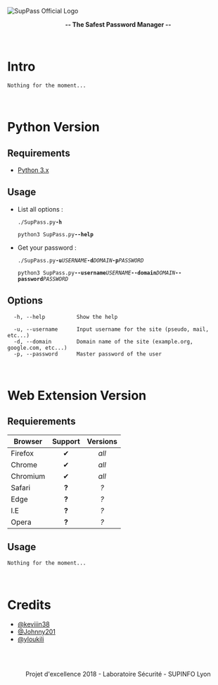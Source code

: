 ![SupPass Official Logo](https://github.com/keviiin38/1EXL/blob/master/SupPass_official_logo.png)


<p align="center"><b>-- The Safest Password Manager --</b></p>

<br>

# Intro

  `Nothing for the moment...`
  
<br>

# Python Version #

## Requirements ##
- [Python 3.x](https://www.python.org/downloads/)

## Usage ##
- List all options :

  `./SupPass.py`**`-h`**
  
  `python3 SupPass.py`**`--help`**
  
- Get your password :

  `./SupPass.py`**`-u`**_`USERNAME`_**`-d`**_`DOMAIN`_**`-p`**_`PASSWORD`_
  
  `python3 SupPass.py`**`--username`**_`USERNAME`_**`--domain`**_`DOMAIN`_**`--password`**_`PASSWORD`_

## Options ##

```
  -h, --help          Show the help
  
  -u, --username      Input username for the site (pseudo, mail, etc...)
  -d, --domain        Domain name of the site (example.org, google.com, etc...)
  -p, --password      Master password of the user
```

<br>

# Web Extension Version #

## Requierements ##

| Browser | Support | Versions |
| ------- | :-----: | :------: |
| Firefox | ✔ | _all_ |
| Chrome | ✔ | _all_ |
| Chromium | ✔ | _all_ |
| Safari | **?** | _?_ |
| Edge | **?** | _?_ |
| I.E | **?** | _?_ |
| Opera | **?** | _?_ |

## Usage ##

  `Nothing for the moment...`

<br>

# Credits

- [@keviiin38](https://github.com/keviiin38)
- [@Johnny201](https://github.com/Johnny201)
- [@yloukili](https://github.com/yloukili)

<br>
<br>

<p align="center">Projet d'excellence 2018 - Laboratoire Sécurité - SUPINFO Lyon
